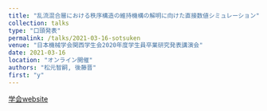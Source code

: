 ```yaml
---
title: "乱流混合層における秩序構造の維持機構の解明に向けた直接数値シミュレーション"
collection: talks
type: "口頭発表"
permalink: /talks/2021-03-16-sotsuken
venue: "日本機械学会関西学生会2020年度学生員卒業研究発表講演会"
date: 2021-03-16
location: "オンライン開催"
authors: "松元智嗣, 後藤晋"
first: "y"
---
```

<a href="https://confit.atlas.jp/guide/event/ksconf2021s/top" target="_blank" rel="noopener noreferrer">学会website</a>